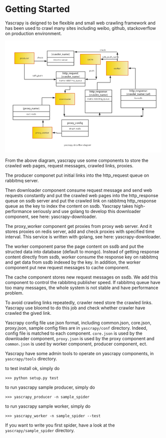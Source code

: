 # Getting Started

Yascrapy is deigned to be flexible and small web crawling framework and has been used to crawl many sites including weibo, github, stackoverflow on production environment.

 ![yascrapy architecture](_static/yascrapy.png)
    
From the above diagram, yascrapy use some components to store the crawled web pages, request messages, crawled links, proxies. 

The producer componet put initial links into the http_request queue on rabbitmq server. 

Then downloader component consume request message and send web requests constantly and put the crawled web pages into the http_response queue on ssdb server and put the crawled link on rabbitmq http_response queue as the key to index the content on ssdb. Yascrapy takes high-performance seriously and use golang to develop this downloader component, see here: yascrapy-downloader.

The proxy_worker component get proxies from proxy web server. And it stores proxies on redis server, add  and check proxies with specified time interval. This service is written with golang, see here: yascrapy-downloader.

The worker component parse the page content on ssdb and put the structed data into database (default to mongo). Instead of getting response content directly from ssdb, worker consume the response key on rabbitmq and get data from ssdb indexed by the key. In addition, the worker component put new request messages to cache component.

The cache component stores new request messages on ssdb. We add this component to control the rabbitmq publisher speed. 
If rabbitmq queue have too many messages, the whole system is not stable and have performance problem.

To avoid crawling links repeatedly, crawler need store the crawled links. Yascrapy use bloomd to do this job and  check whether crawler have crawled the gived link.

Yascrapy config file use json format, including common.json, core.json, proxy.json, sample config files are in `yascrapy/conf` directory. Indeed, config file is matched to each component. `core.json` is used by the downloader component, `proxy.json` is used by the proxy component and `common.json` is used by worker component, producer component, ect.

Yascrapy have some admin tools to operate on yascrapy components, in `yascrapy/tools` directory.

    
to test install ok, simply do 

    >>> python setup.py test


to run yascrapy sample producer, simply do
    
    >>> yascrapy_producer -n sample_spider
    
to run yascrapy sample worker, simply do

    >>> yascrapy_worker -n sample_spider --test

If you want to write you first spider, have a look at the `yascrapy/sample_spider` directory.







